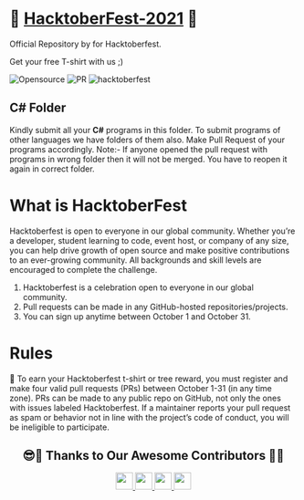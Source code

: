 
# 🎃 [HacktoberFest-2021](https://hacktoberfest.digitalocean.com/) 🎃

Official Repository by for Hacktoberfest.

Get your free T-shirt with us ;)

![Opensource](https://img.shields.io/badge/openSource-%E2%9D%A4-blue) ![PR](https://img.shields.io/badge/PRs-welcome-green) ![hacktoberfest](https://img.shields.io/badge/Hacktoberfest-2021-red)

## C# Folder
Kindly submit all your **C#** programs in this folder. 
To submit programs of other languages we have folders of them also. Make Pull Request of your programs accordingly.
Note:- If anyone opened the pull request with programs in wrong folder then it will not be merged. You have to reopen it again in correct folder.

# What is HacktoberFest
Hacktoberfest is open to everyone in our global community. Whether you’re a developer, student learning to code, event host, or company of any size, you can help drive growth of open source and make positive contributions to an ever-growing community. All backgrounds and skill levels are encouraged to complete the challenge.

1. Hacktoberfest is a celebration open to everyone in our global community.
2. Pull requests can be made in any GitHub-hosted repositories/projects.
3. You can sign up anytime between October 1 and October 31.

# Rules 
  🌟 To earn your Hacktoberfest t-shirt or tree reward, you must register and make four valid pull requests (PRs) between October 1-31 (in any time zone). PRs can be made to any public repo on GitHub, not only the ones with issues labeled Hacktoberfest. If a maintainer reports your pull request as spam or behavior not in line with the project’s code of conduct, you will be ineligible to participate.

<h2 align="center">😎🙏 Thanks to Our Awesome Contributors 🙏😎</h2>
<div align="center">
<a href="https://twitter.com/IshanGoyal1308">
 <img src="https://user-images.githubusercontent.com/63895602/122171696-a2b6ac00-ce9d-11eb-8831-2ec5964bdd5f.png" width="30" height="30">
</a>
<a href="https://www.linkedin.com/in/ishan-goyal-1308/">
 <img src="https://user-images.githubusercontent.com/63895602/122171991-f32e0980-ce9d-11eb-9027-94f54441d586.png" width="30" height="30">
</a>
<a href="https://www.instagram.com/ishan_goyal13/">
 <img src="https://user-images.githubusercontent.com/63895602/122172153-1bb60380-ce9e-11eb-9e36-8acc0bc60ae3.png" width="30" height="30">
</a>
<a href="mailto:ishan.goyal1305@gmail.com">
 <img src="https://user-images.githubusercontent.com/63895602/122172355-4d2ecf00-ce9e-11eb-978f-28efcab7afa1.png" width="30" height="30">
</a>
<!-- to use these icons, go to www.flaticon.com & copy the png to clipboard -->
</div>